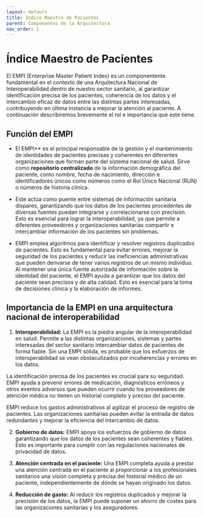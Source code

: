 ```yaml
---
layout: default
title: Índice Maestro de Pacientes
parent: Componentes de la Arquitectura
nav_order: 1
---
```


# Índice Maestro de Pacientes

El EMPI (Enterprise Master Patient Index) es un componentente fundamental en el contexto de una Arquitectura Nacional de Interoperabilidad dentro de nuestro sector sanitario, al garantizar identificación precisa de los pacientes, coherencia de los datos y el intercambio eficaz de datos entre las distintas partes interesadas, contribuyendo en última instancia a mejorar la atención al paciente. A continuación describiremos brevemente el rol e importancia que este tiene.

## **Función del EMPI**

- El EMPI** es el principal responsable de la gestión y el mantenimiento de identidades de pacientes precisas y coherentes en diferentes organizaciones que forman parte del sistema nacional de salud. Sirve como **repositorio centralizado** de la información demográfica del paciente, como nombre, fecha de nacimiento, dirección e identificadores únicos como números como el Rol Único Nacional (RUN) o números de historia clínica. 

- Este actúa como puente entre sistemas de información sanitaria dispares, garantizando que los datos de los pacientes procedentes de diversas fuentes puedan integrarse y correlacionarse con precisión. Esto es esencial para lograr la interoperabilidad, ya que permite a diferentes proveedores y organizaciones sanitarias compartir e intercambiar información de los pacientes sin problemas.

- EMPI emplea algoritmos para identificar y resolver registros duplicados de pacientes. Esto es fundamental para evitar errores, mejorar la seguridad de los pacientes y reducir las ineficiencias administrativas que pueden derivarse de tener varios registros de un mismo individuo. Al mantener una única fuente autorizada de información sobre la identidad del paciente, el EMPI ayuda a garantizar que los datos del paciente sean precisos y de alta calidad. Esto es esencial para la toma de decisiones clínica y la elaboración de informes.

## **Importancia de la EMPI en una arquitectura nacional de interoperabilidad**

1. **Interoperabilidad:** La EMPI es la piedra angular de la interoperabilidad en salud. Permite a las distintas organizaciones, sistemas y partes interesadas del sector sanitario intercambiar datos de pacientes de forma fiable. Sin una EMPI sólida, es probable que los esfuerzos de interoperabilidad se vean obstaculizados por incoherencias y errores en los datos.

La identificación precisa de los pacientes es crucial para su seguridad. EMPI ayuda a prevenir errores de medicación, diagnósticos erróneos y otros eventos adversos que pueden ocurrir cuando los proveedores de atención médica no tienen un historial completo y preciso del paciente.

EMPI reduce los gastos administrativos al agilizar el proceso de registro de pacientes. Las organizaciones sanitarias pueden evitar la entrada de datos redundantes y mejorar la eficiencia del intercambio de datos.

2. **Gobierno de datos:** EMPI apoya los esfuerzos de gobierno de datos garantizando que los datos de los pacientes sean coherentes y fiables. Esto es importante para cumplir con las regulaciones nacionales de privacidad de datos.

3. **Atención centrada en el paciente:** Una EMPI completa ayuda a prestar una atención centrada en el paciente al proporcionar a los profesionales sanitarios una visión completa y precisa del historial médico de un paciente, independientemente de dónde se hayan originado los datos.

4. **Reducción de gasto:** Al reducir los registros duplicados y mejorar la precisión de los datos, la EMPI puede suponer un ahorro de costes para las organizaciones sanitarias y los aseguradores.